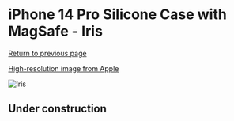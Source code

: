 # iPhone 14 Pro Silicone Case with MagSafe - Iris

[Return to previous page](/iphone_14)

[High-resolution image from Apple](https://store.storeimages.cdn-apple.com/8756/as-images.apple.com/is/MQUK3?wid=4500&hei=4500&fmt=png)

<div style="width: 500px"><img src="/everyphone/MQUK3.png" alt="Iris"></div>

## Under construction
